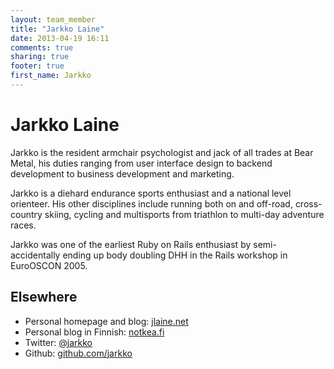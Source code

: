 ```yaml
---
layout: team_member
title: "Jarkko Laine"
date: 2013-04-19 16:11
comments: true
sharing: true
footer: true
first_name: Jarkko
---
```


# Jarkko Laine

Jarkko is the resident armchair psychologist and jack of all trades at Bear Metal, his duties ranging from user interface design to backend development to business development and marketing.

Jarkko is a diehard endurance sports enthusiast and a national level orienteer. His other disciplines include running both on and off-road, cross-country skiing, cycling and multisports from triathlon to multi-day adventure races.

Jarkko was one of the earliest Ruby on Rails enthusiast by semi-accidentally ending up body doubling DHH in the Rails workshop in EuroOSCON 2005.

## Elsewhere

* Personal homepage and blog: [jlaine.net](http://jlaine.net)
* Personal blog in Finnish: [notkea.fi](http://notkea.fi)
* Twitter: [@jarkko](https://twitter.com/jarkko)
* Github: [github.com/jarkko](https://github.com/jarkko)